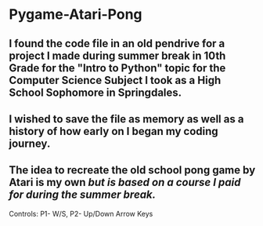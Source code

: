 # Pygame-Atari-Pong

## I found the code file in an old pendrive for a project I made during summer break in 10th Grade for the "Intro to Python" topic for the Computer Science Subject I took as a High School Sophomore in Springdales.

## I wished to save the file as memory as well as a history of how early on I began my coding journey.

## The idea to recreate the old school pong game by Atari is my own *but is based on a course I paid for during the summer break.*

Controls: P1- W/S, P2- Up/Down Arrow Keys
